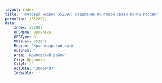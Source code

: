 ```yaml
---
layout: index
title: 'Почтовый индекс 352097: отделение почтовой связи Почты России'
permalink: /352097/
data:
    Index: 352097
    OPSName: Ириновка
    OPSType: О
    OPSSubm: 352049
    Region: 'Краснодарский край'
    Autonom: ''
    Area: 'Крыловский район'
    City: Ириновка
    City1: ''
    ActDate: '20060407'
    IndexOld: ''
---
```

